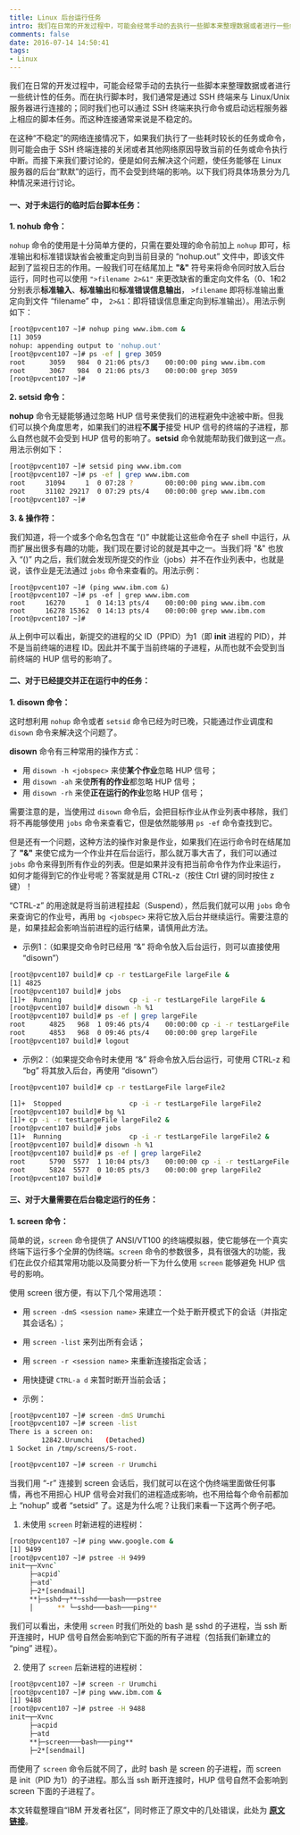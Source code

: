 ```yaml
---
title: Linux 后台运行任务
intro: 我们在日常的开发过程中，可能会经常手动的去执行一些脚本来整理数据或者进行一些统计性的任务。而在执行脚本时，我们通常是通过 SSH 终端来与 Linux/Unix 服务器进行连接的；同时我们也可以通过 SSH 终端来执行命令或启动远程服务器上相应的脚本任务。而这种连接通常来说是不稳定的。
comments: false
date: 2016-07-14 14:50:41
tags:
- Linux
---
```


我们在日常的开发过程中，可能会经常手动的去执行一些脚本来整理数据或者进行一些统计性的任务。而在执行脚本时，我们通常是通过 SSH 终端来与 Linux/Unix 服务器进行连接的；同时我们也可以通过 SSH 终端来执行命令或启动远程服务器上相应的脚本任务。而这种连接通常来说是不稳定的。

在这种“不稳定”的网络连接情况下，如果我们执行了一些耗时较长的任务或命令，则可能会由于 SSH 终端连接的关闭或者其他网络原因导致当前的任务或命令执行中断。而接下来我们要讨论的，便是如何去解决这个问题，使任务能够在 Linux 服务器的后台“默默”的运行，而不会受到终端的影响。以下我们将具体场景分为几种情况来进行讨论。

#### 一、对于未运行的临时后台脚本任务：

**1. nohub 命令：**

`nohup` 命令的使用是十分简单方便的，只需在要处理的命令前加上 `nohup` 即可，标准输出和标准错误缺省会被重定向到当前目录的 “nohup.out” 文件中，即该文件起到了监视日志的作用。一般我们可在结尾加上 **"&"** 符号来将命令同时放入后台运行，同时也可以使用 `">filename 2>&1"` 来更改缺省的重定向文件名（0、1和2分别表示**标准输入**、**标准输出**和**标准错误信息输出**， `>filename` 即将标准输出重定向到文件 “filename” 中， `2>&1`：即将错误信息重定向到标准输出）。用法示例如下：

```bash
[root@pvcent107 ~]# nohup ping www.ibm.com &
[1] 3059
nohup: appending output to 'nohup.out'
[root@pvcent107 ~]# ps -ef | grep 3059
root      3059   984  0 21:06 pts/3    00:00:00 ping www.ibm.com
root      3067   984  0 21:06 pts/3    00:00:00 grep 3059
[root@pvcent107 ~]#
```

**2. setsid 命令：**

**nohup** 命令无疑能够通过忽略 HUP 信号来使我们的进程避免中途被中断。但我们可以换个角度思考，如果我们的进程**不属于**接受 HUP 信号的终端的子进程，那么自然也就不会受到 HUP 信号的影响了。**setsid** 命令就能帮助我们做到这一点。用法示例如下：

```bash
[root@pvcent107 ~]# setsid ping www.ibm.com
[root@pvcent107 ~]# ps -ef | grep www.ibm.com
root     31094     1  0 07:28 ?        00:00:00 ping www.ibm.com
root     31102 29217  0 07:29 pts/4    00:00:00 grep www.ibm.com
[root@pvcent107 ~]#
```

**3. & 操作符：**

我们知道，将一个或多个命名包含在 “()” 中就能让这些命令在子 shell 中运行，从而扩展出很多有趣的功能，我们现在要讨论的就是其中之一。当我们将 "&" 也放入 “()” 内之后，我们就会发现所提交的作业（jobs）并不在作业列表中，也就是说，该作业是无法通过 `jobs` 命令来查看的。用法示例：

```text
[root@pvcent107 ~]# (ping www.ibm.com &)
[root@pvcent107 ~]# ps -ef | grep www.ibm.com
root     16270     1  0 14:13 pts/4    00:00:00 ping www.ibm.com
root     16278 15362  0 14:13 pts/4    00:00:00 grep www.ibm.com
[root@pvcent107 ~]#
```

从上例中可以看出，新提交的进程的父 ID（PPID）为1（即 **init** 进程的 PID），并不是当前终端的进程 ID。因此并不属于当前终端的子进程，从而也就不会受到当前终端的 HUP 信号的影响了。

#### 二、对于已经提交并正在运行中的任务：

**1. disown 命令：**

这时想利用 `nohup` 命令或者 `setsid` 命令已经为时已晚，只能通过作业调度和 `disown` 命令来解决这个问题了。

**disown** 命令有三种常用的操作方式：

* 用 `disown -h <jobspec>` 来使**某个作业**忽略 HUP 信号；
* 用 `disown -ah` 来使**所有的作业**都忽略 HUP 信号；
* 用 `disown -rh` 来使**正在运行的作业**忽略 HUP 信号；


需要注意的是，当使用过 `disown` 命令后，会把目标作业从作业列表中移除，我们将不再能够使用 `jobs` 命令来查看它，但是依然能够用 `ps -ef` 命令查找到它。

但是还有一个问题，这种方法的操作对象是作业，如果我们在运行命令时在结尾加了 **"&"** 来使它成为一个作业并在后台运行，那么就万事大吉了，我们可以通过 `jobs` 命令来得到所有作业的列表。但是如果并没有把当前命令作为作业来运行，如何才能得到它的作业号呢？答案就是用 CTRL-z（按住 Ctrl 键的同时按住 z 键）！

“CTRL-z” 的用途就是将当前进程挂起（Suspend），然后我们就可以用 `jobs` 命令来查询它的作业号，再用 `bg <jobspec>` 来将它放入后台并继续运行。需要注意的是，如果挂起会影响当前进程的运行结果，请慎用此方法。

* 示例1：（如果提交命令时已经用 “&” 将命令放入后台运行，则可以直接使用 “disown”）

```bash
[root@pvcent107 build]# cp -r testLargeFile largeFile &
[1] 4825
[root@pvcent107 build]# jobs
[1]+  Running                 cp -i -r testLargeFile largeFile &
[root@pvcent107 build]# disown -h %1
[root@pvcent107 build]# ps -ef | grep largeFile
root      4825   968  1 09:46 pts/4    00:00:00 cp -i -r testLargeFile largeFile
root      4853   968  0 09:46 pts/4    00:00:00 grep largeFile
[root@pvcent107 build]# logout
```

* 示例2：（如果提交命令时未使用 “&” 将命令放入后台运行，可使用 CTRL-z 和 “bg” 将其放入后台，再使用 “disown”）

```bash
[root@pvcent107 build]# cp -r testLargeFile largeFile2

[1]+  Stopped                 cp -i -r testLargeFile largeFile2
[root@pvcent107 build]# bg %1
[1]+ cp -i -r testLargeFile largeFile2 &
[root@pvcent107 build]# jobs
[1]+  Running                 cp -i -r testLargeFile largeFile2 &
[root@pvcent107 build]# disown -h %1
[root@pvcent107 build]# ps -ef | grep largeFile2
root      5790  5577  1 10:04 pts/3    00:00:00 cp -i -r testLargeFile largeFile2
root      5824  5577  0 10:05 pts/3    00:00:00 grep largeFile2
[root@pvcent107 build]#
```

#### 三、对于大量需要在后台稳定运行的任务：

**1. screen 命令：**

简单的说，`screen` 命令提供了 ANSI/VT100 的终端模拟器，使它能够在一个真实终端下运行多个全屏的伪终端。`screen` 命令的参数很多，具有很强大的功能，我们在此仅介绍其常用功能以及简要分析一下为什么使用 `screen` 能够避免 HUP 信号的影响。

使用 screen 很方便，有以下几个常用选项：

* 用 `screen -dmS <session name>` 来建立一个处于断开模式下的会话（并指定其会话名）；
* 用 `screen -list` 来列出所有会话；
* 用 `screen -r <session name>` 来重新连接指定会话；
* 用快捷键 `CTRL-a d` 来暂时断开当前会话；


* 示例：

```bash
[root@pvcent107 ~]# screen -dmS Urumchi
[root@pvcent107 ~]# screen -list
There is a screen on:
        12842.Urumchi   (Detached)
1 Socket in /tmp/screens/S-root.

[root@pvcent107 ~]# screen -r Urumchi
```

当我们用 “-r” 连接到 screen 会话后，我们就可以在这个伪终端里面做任何事情，再也不用担心 HUP 信号会对我们的进程造成影响，也不用给每个命令前都加上 “nohup” 或者 “setsid” 了。这是为什么呢？让我们来看一下这两个例子吧。

1. 未使用 `screen` 时新进程的进程树：

```bash
[root@pvcent107 ~]# ping www.google.com &
[1] 9499
[root@pvcent107 ~]# pstree -H 9499
init─┬─Xvnc` 
     ├─acpid` 
     ├─atd` 
     ├─2*[sendmail]	
     **├─sshd─┬**─sshd───bash───pstree
     │      ** └─sshd───bash───ping**
```

我们可以看出，未使用 `screen` 时我们所处的 bash 是 sshd 的子进程，当 ssh 断开连接时，HUP 信号自然会影响到它下面的所有子进程（包括我们新建立的 “ping” 进程）。

2. 使用了 `screen` 后新进程的进程树：

```bash
[root@pvcent107 ~]# screen -r Urumchi
[root@pvcent107 ~]# ping www.ibm.com &
[1] 9488
[root@pvcent107 ~]# pstree -H 9488
init─┬─Xvnc
     ├─acpid
     ├─atd
     **├─screen───bash───ping**
     ├─2*[sendmail]
```

而使用了 `screen` 命令后就不同了，此时 bash 是 screen 的子进程，而 screen 是 init（PID 为1）的子进程。那么当 ssh 断开连接时，HUP 信号自然不会影响到 screen 下面的子进程了。

本文转载整理自“IBM 开发者社区”，同时修正了原文中的几处错误，此处为 <b>[原文链接](http://www.ibm.com/developerworks/cn/linux/l-cn-nohup/#ibm-pcon)</b>。



